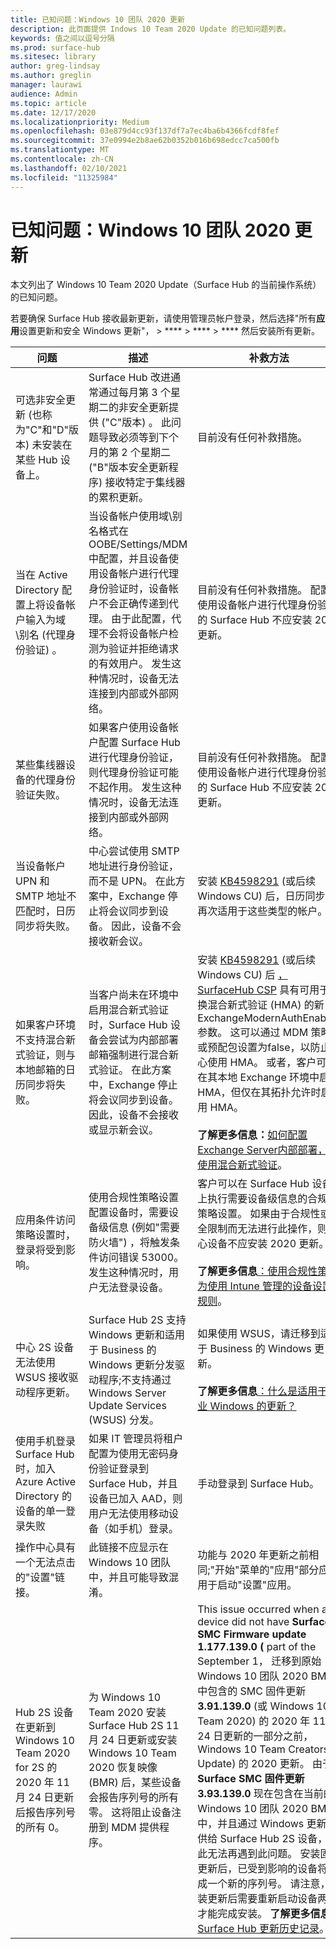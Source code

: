 ```yaml
---
title: 已知问题：Windows 10 团队 2020 更新
description: 此页面提供 Indows 10 Team 2020 Update 的已知问题列表。
keywords: 值之间以逗号分隔
ms.prod: surface-hub
ms.sitesec: library
author: greg-lindsay
ms.author: greglin
manager: laurawi
audience: Admin
ms.topic: article
ms.date: 12/17/2020
ms.localizationpriority: Medium
ms.openlocfilehash: 03e879d4cc93f137df7a7ec4ba6b4366fcdf8fef
ms.sourcegitcommit: 37e0994e2b8ae62b0352b016b698edcc7ca500fb
ms.translationtype: MT
ms.contentlocale: zh-CN
ms.lasthandoff: 02/10/2021
ms.locfileid: "11325984"
---
```

# 已知问题：Windows 10 团队 2020 更新 

本文列出了 Windows 10 Team 2020 Update（Surface Hub 的当前操作系统）的已知问题。

若要确保 Surface Hub 接收最新更新，请使用管理员帐户登录，然后选择"所有**应用**设置更新和安全 Windows 更新"，  >  ****  >  ****  >  **** 然后安装所有更新。




| 问题                                                                                                   | 描述                                                                                                                                                                                                                                                                                                                                                                                                                             | 补救方法                                                                                                                                                                                                                                                                                                                                                                                                                                                                                                                            |
| ----------------------------------------------------------------------------------------------------------- | ------------------------------------------------------------------------------------------------------------------------------------------------------------------------------------------------------------------------------------------------------------------------------------------------------------------------------------------------------------------------------------------------------------------------------------------- | ------------------------------------------------------------------------------------------------------------------------------------------------------------------------------------------------------------------------------------------------------------------------------------------------------------------------------------------------------------------------------------------------------------------------------------------------------------------------------------------------------------------------------------- |
| 可选非安全更新 (也称为"C"和"D"版本) 未安装在某些 Hub 设备上。            | Surface Hub 改进通常通过每月第 3 个星期二的非安全更新提供 ("C"版本) 。 此问题导致必须等到下个月的第 2 个星期二 ("B"版本安全更新程序) 接收特定于集线器的累积更新。 | 目前没有任何补救措施。                                                                                                                                                                                                                                                                                                                                     |
| 当在 Active Directory 配置上将设备帐户输入为域\别名 (代理身份验证) 。            | 当设备帐户使用域\别名格式在 OOBE/Settings/MDM 中配置，并且设备使用设备帐户进行代理身份验证时，设备帐户不会正确传递到代理。 由于此配置，代理不会将设备帐户检测为验证并拒绝请求的有效用户。 发生这种情况时，设备无法连接到内部或外部网络。 | 目前没有任何补救措施。 配置为使用设备帐户进行代理身份验证的 Surface Hub 不应安装 2020 更新。                                                                                                                                                                                                                                                                                                                                                                                                |
| 某些集线器设备的代理身份验证失败。                                                                        | 如果客户使用设备帐户配置 Surface Hub 进行代理身份验证，则代理身份验证可能不起作用。 发生这种情况时，设备无法连接到内部或外部网络。                                                                                                                                                                                                                                       | 目前没有任何补救措施。 配置为使用设备帐户进行代理身份验证的 Surface Hub 不应安装 2020 更新。                                                                                                                                                                                                                                                                                                                                                                                                |
| 当设备帐户 UPN 和 SMTP 地址不匹配时，日历同步将失败。                                                                        | 中心尝试使用 SMTP 地址进行身份验证，而不是 UPN。 在此方案中，Exchange 停止将会议同步到设备。 因此，设备不会接收新会议。                                                                                                                                                                                                                                       | 安装 [KB4598291](https://support.microsoft.com/help/4598291) (或后续 Windows CU) 后，日历同步将再次适用于这些类型的帐户。                                                                                                                                                                                                                                                                                                                                                                                                |
| 如果客户环境不支持混合新式验证，则与本地邮箱的日历同步将失败。   | 当客户尚未在环境中启用混合新式验证时，Surface Hub 设备会尝试为内部部署邮箱强制进行混合新式验证。 在此方案中，Exchange 停止将会议同步到设备。 因此，设备不会接收或显示新会议。                                                                                                                                        | 安装 [KB4598291](https://support.microsoft.com/help/4598291) (或后续 Windows CU) 后 [，SurfaceHub CSP](https://docs.microsoft.com/windows/client-management/mdm/surfacehub-csp) 具有可用于切换混合新式验证 (HMA) 的新 ExchangeModernAuthEnabled 参数。 这可以通过 MDM 策略或预配包设置为[](https://download.microsoft.com/download/8/3/F/83FD5089-D14E-42E3-AF7C-6FC36F80D347/ExchangeModernAuthDisabled.ppkg)false，以防止中心使用 HMA。 或者，客户可以在其本地 Exchange 环境中启用 HMA，但仅在其拓扑允许时启用 HMA。 <br> <br>**了解更多信息：**[如何配置Exchange Server内部部署，以使用混合新式验证](https://docs.microsoft.com/microsoft-365/enterprise/configure-exchange-server-for-hybrid-modern-authentication)。                                                                                                |
| 应用条件访问策略设置时，登录将受到影响。                                    | 使用合规性策略设置配置设备时，需要设备级信息 (例如"需要防火墙") ，将触发条件访问错误 53000。 发生这种情况时，用户无法登录设备。                                                                                                                                                                                                 | 客户可以在 Surface Hub 设备上执行需要设备级信息的合规性策略设置。 如果由于合规性或安全限制而无法进行此操作，则中心设备不应安装 2020 更新。<br> <br>**了解更多信息**[：使用合规性策略为使用 Intune 管理的设备设置规则](https:/docs.microsoft.com/mem/intune/protect/device-compliance-get-started)。 |
| 中心 2S 设备无法使用 WSUS 接收驱动程序更新。                                             | Surface Hub 2S 支持 Windows 更新和适用于 Business 的 Windows 更新分发驱动程序;不支持通过 Windows Server Update Services (WSUS) 分发。                                                                                                                                                                                                                                                                      | 如果使用 WSUS，请迁移到适用于 Business 的 Windows 更新。<br> <br>**了解更多信息**[：什么是适用于企业 Windows 的更新？](https://docs.microsoft.com/windows/deployment/update/waas-manage-updates-wufb)                                                                                                                                                                                                                                                                                                                            |
| 使用手机登录 Surface Hub 时，加入 Azure Active Directory 的设备的单一登录失败 | 如果 IT 管理员将租户配置为使用无密码[](surface-hub-2s-phone-authenticate.md)身份验证登录到 Surface Hub，并且设备已加入 AAD，则用户无法使用移动设备（如手机）登录。                                                                                                       | 手动登录到 Surface Hub。                                                                                                                                                                                                                                                                                                                                                                                                                                                                                                      |
| 操作中心具有一个无法点击的"设置"链接。 | 此链接不应显示在 Windows 10 团队中，并且可能导致混淆。   | 功能与 2020 年更新之前相同;"开始"菜单的"应用"部分应该用于启动"设置"应用。    |
| Hub 2S 设备在更新到 Windows 10 Team 2020 for 2S 的 2020 年 11 月 24 日更新后报告序列号的所有 0。 | 为 Windows 10 Team 2020 安装 Surface Hub 2S 11 月 24 日更新或安装 Windows 10 Team 2020 恢复映像 (BMR) 后，某些设备会报告序列号的所有零。 这将阻止设备注册到 MDM 提供程序。  | This issue occurred when a device did not have **Surface SMC Firmware update 1.177.139.0 (** part of the September 1， 迁移到原始 Windows 10 团队 2020 BMR 中包含的 SMC 固件更新 **3.91.139.0** (或 Windows 10 Team 2020) 的 2020 年 11 月 24 日更新的一部分之前，Windows 10 Team Creators Update) 的 2020 更新。 由于 **Surface SMC 固件更新 3.93.139.0** 现在包含在当前的 Windows 10 团队 2020 BMR 中，并且通过 Windows 更新提供给 Surface Hub 2S 设备，因此无法再遇到此问题。 安装固件更新后，已受到影响的设备将生成一个新的序列号。 请注意，安装更新后需要重新启动设备两次才能完成安装。 **了解更多信息**[：Surface Hub 更新历史记录](surface-hub-update-history.md)。 |
